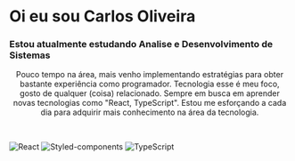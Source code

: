 <!--- HEADER -->
# Oi eu sou Carlos Oliveira
### Estou atualmente estudando Analise e Desenvolvimento de Sistemas

<!-- ABOUT OF ME -->
<p align="center" style="text-align: center;">
    Pouco tempo na área, mais venho implementando estratégias para obter bastante experiência como programador.
    Tecnologia esse é meu foco, gosto de qualquer (coisa) relacionado.
    Sempre em busca em aprender novas tecnologias como "React, TypeScript".
    Estou me esforçando a cada dia para adquirir mais conhecimento na área da tecnologia.
</p>
<br>
<!-- SOCIAL MEDIAS -->

![React](https://img.shields.io/badge/-React-black?style=flat-square&logo=React&logoColor=2F74C0)
![Styled-components](https://img.shields.io/badge/-Styled%20Components-pink?style=flat-square&logo=styled-components)
![TypeScript](https://img.shields.io/badge/-TypeScript-007ACC?style=flat-square&logo=TypeScript&logoColor=white)
